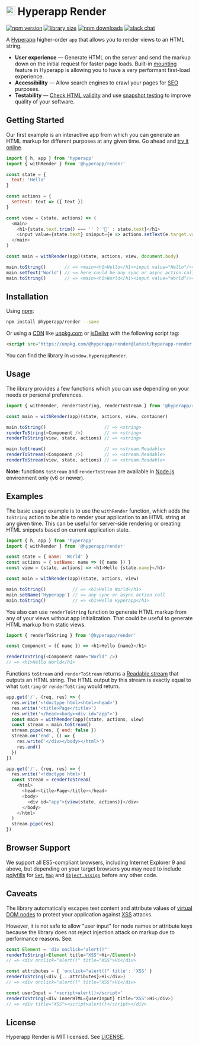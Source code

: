 # <img height="24" src="https://cdn.rawgit.com/hyperapp/render/master/logo.svg"> Hyperapp Render

[![npm version](https://img.shields.io/npm/v/@hyperapp/render.svg?maxAge=3600)](https://www.npmjs.com/package/@hyperapp/render)
[![library size](http://img.badgesize.io/hyperapp/render/master/dist/hyperapp-render.min.js.svg?compression=gzip&label=size&maxAge=3600)](https://bundlephobia.com/result?p=@hyperapp/render)
[![npm downloads](https://img.shields.io/npm/dm/@hyperapp/render.svg?maxAge=3600)](https://npm-stat.com/charts.html?package=@hyperapp/render)
[![slack chat](https://hyperappjs.herokuapp.com/badge.svg)](https://hyperappjs.herokuapp.com "Join us")

A [Hyperapp](https://github.com/hyperapp/hyperapp) higher-order `app`
that allows you to render views to an HTML string.

* **User experience** — Generate HTML on the server and send the markup
  down on the initial request for faster page loads. Built-in
  [mounting](https://github.com/hyperapp/hyperapp/tree/d91e4667ee4e684eb874235e46ce919f502d4aae#mounting)
  feature in Hyperapp is allowing you to have a very performant first-load experience.
* **Accessibility** — Allow search engines to crawl your pages for
  [SEO](https://en.wikipedia.org/wiki/Search_engine_optimization) purposes.
* **Testability** — [Check HTML validity](https://en.wikipedia.org/wiki/Validator) and use
  [snapshot testing](https://facebook.github.io/jest/docs/en/snapshot-testing.html)
  to improve quality of your software.

## Getting Started

Our first example is an interactive app from which you can generate an HTML markup for different purposes
at any given time. Go ahead and [try it online](https://codepen.io/frenzzy/pen/zpmRQY/left/?editors=0010).

```js
import { h, app } from 'hyperapp'
import { withRender } from '@hyperapp/render'

const state = {
  text: 'Hello'
}

const actions = {
  setText: text => ({ text })
}

const view = (state, actions) => (
  <main>
    <h1>{state.text.trim() === '' ? '👋' : state.text}</h1>
    <input value={state.text} oninput={e => actions.setText(e.target.value)} />
  </main>
)

const main = withRender(app)(state, actions, view, document.body)

main.toString()       // => <main><h1>Hello</h1><input value="Hello"/></main>
main.setText('World') // <= here could be any sync or async action call!
main.toString()       // => <main><h1>World</h1><input value="World"/></main>
```

## Installation

Using [npm](https://www.npmjs.com/package/@hyperapp/render):

```bash
npm install @hyperapp/render --save
```

Or using a [CDN](https://en.wikipedia.org/wiki/Content_delivery_network) like
[unpkg.com](https://unpkg.com/@hyperapp/render@latest/hyperapp-render.min.js) or
[jsDelivr](https://cdn.jsdelivr.net/npm/@hyperapp/render@latest/hyperapp-render.min.js)
with the following script tag:

```html
<script src="https://unpkg.com/@hyperapp/render@latest/hyperapp-render.min.js"></script>
```

You can find the library in `window.hyperappRender`.

## Usage

The library provides a few functions which you can use depending on your needs or personal preferences.

```js
import { withRender, renderToString, renderToStream } from '@hyperapp/render/server'

const main = withRender(app)(state, actions, view, container)

main.toString()                      // => <string>
renderToString(<Component />)        // => <string>
renderToString(view, state, actions) // => <string>

main.toStream()                      // => <stream.Readable>
renderToStream(<Component />)        // => <stream.Readable>
renderToStream(view, state, actions) // => <stream.Readable>
```

**Note:** functions `toStream` and `renderToStream` are available in
[Node.js](https://nodejs.org/en/) environment only (v6 or newer).

## Examples

The basic usage example is to use the `withRender` function,
which adds the `toString` action to be able to render your application to an HTML string at any given time.
This can be useful for server-side rendering or creating HTML snippets based on current application state.

```js
import { h, app } from 'hyperapp'
import { withRender } from '@hyperapp/render'

const state = { name: 'World' }
const actions = { setName: name => ({ name }) }
const view = (state, actions) => <h1>Hello {state.name}</h1>

const main = withRender(app)(state, actions, view)

main.toString()          // => <h1>Hello World</h1>
main.setName('Hyperapp') // <= any sync or async action call
main.toString()          // => <h1>Hello Hyperapp</h1>
```

You also can use `renderToString` function to generate HTML markup from any of your views without
app initialization. That could be useful to generate HTML markup from static views.

```js
import { renderToString } from '@hyperapp/render'

const Component = ({ name }) => <h1>Hello {name}</h1>

renderToString(<Component name="World" />)
// => <h1>Hello World</h1>
```

Functions `toStream` and `renderToStream` returns a
[Readable stream](https://nodejs.org/api/stream.html#stream_readable_streams) that outputs an HTML string.
The HTML output by this stream is exactly equal to what `toString` or `renderToString` would return.

```js
app.get('/', (req, res) => {
  res.write('<!doctype html><html><head>')
  res.write('<title>Page</title>')
  res.write('</head><body><div id="app">')
  const main = withRender(app)(state, actions, view)
  const stream = main.toStream()
  stream.pipe(res, { end: false })
  stream.on('end', () => {
    res.write('</div></body></html>')
    res.end()
  })
})
```

```js
app.get('/', (req, res) => {
  res.write('<!doctype html>')
  const stream = renderToStream(
    <html>
      <head><title>Page</title></head>
      <body>
        <div id="app">{view(state, actions)}</div>
      </body>
    </html>
  )
  stream.pipe(res)
})
```

## Browser Support

We support all ES5-compliant browsers, including Internet Explorer 9 and above,
but depending on your target browsers you may need to include
[polyfills](https://en.wikipedia.org/wiki/Polyfill_(programming)) for
[`Set`](https://developer.mozilla.org/en-US/docs/Web/JavaScript/Reference/Global_Objects/Set),
[`Map`](https://developer.mozilla.org/en-US/docs/Web/JavaScript/Reference/Global_Objects/Map) and
[`Object.assign`](https://developer.mozilla.org/en-US/docs/Web/JavaScript/Reference/Global_Objects/Object/assign)
before any other code.

## Caveats

The library automatically escapes text content and attribute values
of [virtual DOM nodes](https://github.com/hyperapp/hyperapp/blob/1.1.2/README.md#virtual-dom)
to protect your application against [XSS](https://en.wikipedia.org/wiki/Cross-site_scripting) attacks.

However, it is not safe to allow "user input" for node names or attribute keys because
the library does not reject injection attack on markup due to performance reasons.
See:

```js
const Element = 'div onclick="alert()"'
renderToString(<Element title="XSS">Hi</Element>)
// => <div onclick="alert()" title="XSS">Hi</div>

const attributes = { 'onclick="alert()" title': 'XSS' }
renderToString(<div {...attributes}>Hi</div>)
// => <div onclick="alert()" title="XSS">Hi</div>

const userInput = '<script>alert()</script>'
renderToString(<div innerHTML={userInput} title="XSS">Hi</div>)
// => <div title="XSS"><script>alert()</script></div>
```

## License

Hyperapp Render is MIT licensed. See [LICENSE](https://github.com/hyperapp/render/blob/master/LICENSE.md).
